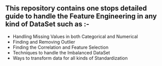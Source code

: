 ## This repository contains one stops detailed guide to handle the Feature Engineering in any kind of DataSet such as :-

- Handling Missing Values in both Categorical and Numerical
- Finding and Removing Outlier
- Finding the Correlation and Feature Selection
- Techniques to handle the Imbalanced DataSet
- Ways to transform data for all kinds of Standardization

